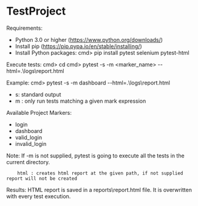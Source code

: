 # TestProject

Requirements: 
- Python 3.0 or higher (https://www.python.org/downloads/) 
- Install pip (https://pip.pypa.io/en/stable/installing/) 
- Install Python packages: 
        cmd> pip install pytest selenium pytest-html 


Execute tests:
        cmd> cd <root directory>
        cmd> pytest -s -m <marker_name> --html=.\logs\report.html

Example:
cmd> pytest -s -m dashboard --html=.\logs\report.html

* s: standard output
* m : only run tests matching a given mark expression

Available Project Markers:
* login
* dashboard
* valid_login
* invalid_login

Note: If -m is not supplied, pytest is going to execute all the tests in the current directory.

        html : creates html report at the given path, if not supplied report will not be created

Results:
HTML report is saved in a reports\report.html file. It is overwritten with every test execution.




